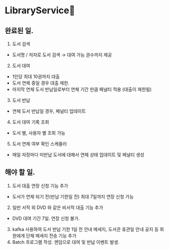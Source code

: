 # LibraryService📖

## 완료된 일.

1. 도서 검색
  - 도서명 / 저자로 도서 검색 → 대여 가능 권수까지 제공

2. 도서 대여
  - 1인당 최대 10권까지 대출
  - 도서 연체 중일 경우 대출 제한. 
  - 마지막 연체 도서 반납일로부터 연체 기간 만큼 페널티 적용 (대출이 제한됨)

3. 도서 반납
  - 연체 도서 반납일 경우, 페널티 업데이트

4. 도서 대여 기록 조회
  - 도서 별, 사용자 별 조회 가능

5. 도서 연체 여부 확인 스케줄러
 - 매일 자정마다 미반납 도서에 대해서 연체 상태 업데이트 및 페널티 생성


## 해야 할 일.

1. 도서 대출 연장 신청 기능 추가
  - 도서가 연체 되기 전(반납 기한일 전) 최대 7일까지 연장 신청 가능
2. 일반 서적 외 DVD 와 같은 비서적 대출 기능 추가
  - DVD 대여 기간 7일. 연장 신청 불가. 
3. kafka 사용하여 도서 반납 기한 1일 전 안내 메세지, 도서관 휴관일 안내 공지 등 회원에게 단체 메세지 전송 기능 추가
4. Batch 프로그램 작성. 랜덤으로 대여 및 반납 이벤트 발생. 
